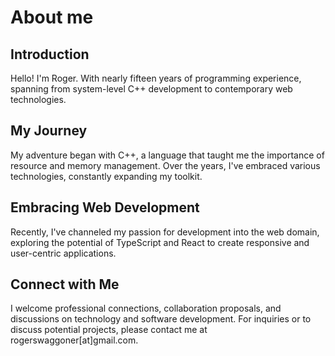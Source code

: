 # About me

## Introduction
Hello! I'm Roger. With nearly fifteen years of programming experience, spanning from system-level C++ development to contemporary web technologies.

## My Journey
My adventure began with C++, a language that taught me the importance of resource and memory management. Over the years, I've embraced various technologies, constantly expanding my toolkit.

## Embracing Web Development
Recently, I've channeled my passion for development into the web domain, exploring the potential of TypeScript and React to create responsive and user-centric applications.

## Connect with Me
I welcome professional connections, collaboration proposals, and discussions on technology and software development. For inquiries or to discuss potential projects, please contact me at rogerswaggoner[at]gmail.com.
